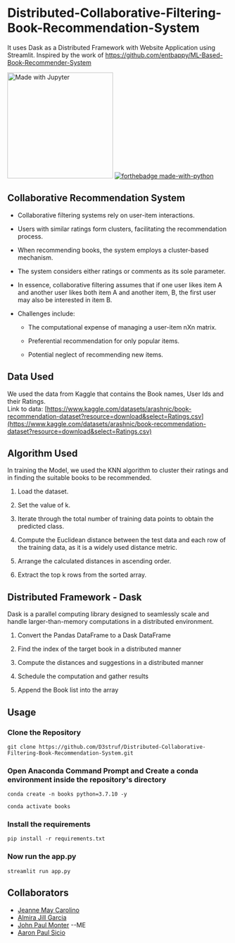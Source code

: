 # Distributed-Collaborative-Filtering-Book-Recommendation-System
It uses Dask as a Distributed Framework with Website Application using Streamlit. Inspired by the work of https://github.com/entbappy/ML-Based-Book-Recommender-System

 <img src="https://img.shields.io/badge/Made%20with-Jupyter-orange?style=for-the-badge&logo=Jupyter" width="240" alt="Made with Jupyter"> [![forthebadge made-with-python](http://ForTheBadge.com/images/badges/made-with-python.svg)](https://www.python.org/)

## Collaborative Recommendation System
 - Collaborative filtering systems rely on user-item interactions.

 - Users with similar ratings form clusters, facilitating the recommendation process.

 - When recommending books, the system employs a cluster-based mechanism.

- The system considers either ratings or comments as its sole parameter.

- In essence, collaborative filtering assumes that if one user likes item A and another user likes both item A and another item, B, the first user may also be interested in item B.

- Challenges include:

   - The computational expense of managing a user-item nXn matrix.

   - Preferential recommendation for only popular items.

   - Potential neglect of recommending new items.

## Data Used
We used the data from Kaggle that contains the Book names, User Ids and their Ratings. \
Link to data: [https://www.kaggle.com/datasets/arashnic/book-recommendation-dataset?resource=download&select=Ratings.csv](https://www.kaggle.com/datasets/arashnic/book-recommendation-dataset?resource=download&select=Ratings.csv)

## Algorithm Used
In training the Model, we used the KNN algorithm to cluster their ratings and in finding the suitable books to be recommended.

1. Load the dataset.

2. Set the value of k.

3. Iterate through the total number of training data points to obtain the predicted class.

4. Compute the Euclidean distance between the test data and each row of the training data, as it is a widely used distance metric.

5. Arrange the calculated distances in ascending order.

6. Extract the top k rows from the sorted array.

## Distributed Framework - Dask
Dask is a parallel computing library designed to seamlessly scale and handle larger-than-memory computations in a distributed environment.

1. Convert the Pandas DataFrame to a Dask DataFrame

2. Find the index of the target book in a distributed manner

3. Compute the distances and suggestions in a distributed manner

4. Schedule the computation and gather results

5. Append the Book list into the array

## Usage

### Clone the Repository 
```
git clone https://github.com/D3struf/Distributed-Collaborative-Filtering-Book-Recommendation-System.git
```
### Open Anaconda Command Prompt and Create a conda environment inside the repository's directory
```
conda create -n books python=3.7.10 -y
```
```
conda activate books
```
### Install the requirements
```
pip install -r requirements.txt
```
### Now run the app.py
```
streamlit run app.py
```


## Collaborators
- [Jeanne May Carolino](https://github.com/jeannmaycarolino)
- [Almira Jill Garcia](https://github.com/Almirajill)
- [John Paul Monter](https://github.com/D3struf) --ME
- [Aaron Paul Sicio](https://github.com/aaronsicio08)
